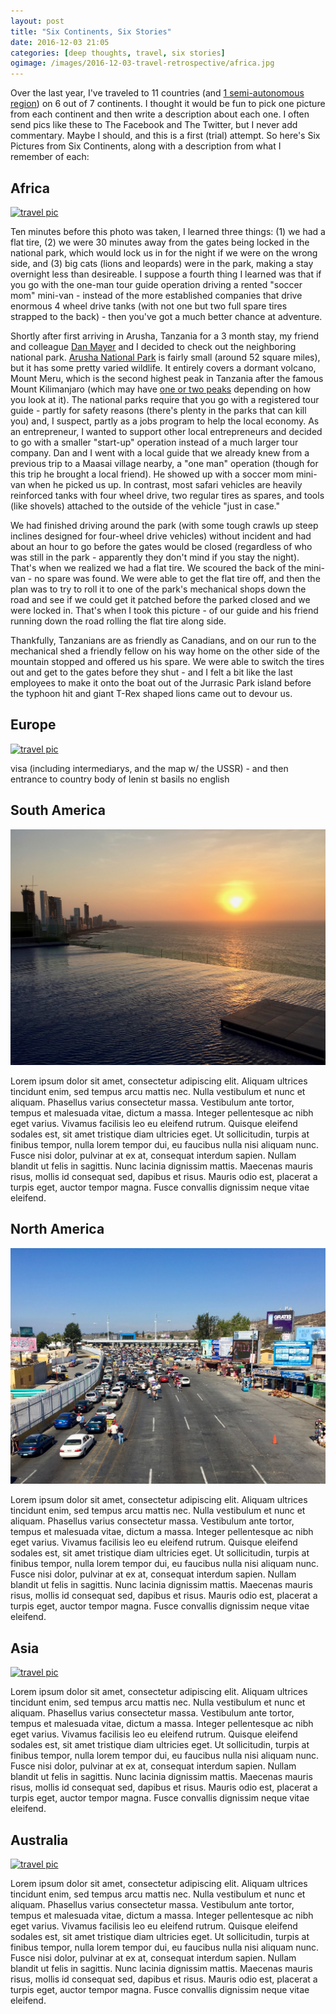 ```yaml
---
layout: post
title: "Six Continents, Six Stories"
date: 2016-12-03 21:05
categories: [deep thoughts, travel, six stories]
ogimage: /images/2016-12-03-travel-retrospective/africa.jpg
---
```

Over the last year, I've traveled to 11 countries (and [1 semi-autonomous region](https://en.wikipedia.org/wiki/Zanzibar)) on 6 out of 7 continents.  I thought it would be fun to pick one picture from each continent and then write a description about each one.  I often send pics like these to The Facebook and The Twitter, but I never add commentary.  Maybe I should, and this is a first (trial) attempt.  So here's Six Pictures from Six Continents, along with a description from what I remember of each:

## Africa
<div class="center"><a href="/images/2016-12-03-travel-retrospective/africa.jpg"><img alt="travel pic" class="postimg medium" src="/images/2016-12-03-travel-retrospective/africa.jpg" /></a></div>

Ten minutes before this photo was taken, I learned three things: (1) we had a flat tire, (2) we were 30 minutes away from the gates being locked in the national park, which would lock us in for the night if we were on the wrong side, and (3) big cats (lions and leopards) were in the park, making a stay overnight less than desireable.  I suppose a fourth thing I learned was that if you go with the one-man tour guide operation driving a rented "soccer mom" mini-van - instead of the more established companies that drive enormous 4 wheel drive tanks (with not one but two full spare tires strapped to the back) - then you've got a much better chance at adventure.

Shortly after first arriving in Arusha, Tanzania for a 3 month stay, my friend and colleague [Dan Mayer](https://www.mayerdan.com) and I decided to check out the neighboring national park.  [Arusha National Park](https://en.wikipedia.org/wiki/Arusha_National_Park) is fairly small (around 52 square miles), but it has some pretty varied wildlife.  It entirely covers a dormant volcano, Mount Meru, which is the second highest peak in Tanzania after the famous Mount Kilimanjaro (which may have [one or two peaks](https://www.youtube.com/watch?v=46btEgKmCTo) depending on how you look at it).  The national parks require that you go with a registered tour guide - partly for safety reasons (there's plenty in the parks that can kill you) and, I suspect, partly as a jobs program to help the local economy.  As an entrepreneur, I wanted to support other local entrepreneurs and decided to go with a smaller "start-up" operation instead of a much larger tour company.  Dan and I went with a local guide that we already knew from a previous trip to a Maasai village nearby, a "one man" operation (though for this trip he brought a local friend).  He showed up with a soccer mom mini-van when he picked us up.  In contrast, most safari vehicles are heavily reinforced tanks with four wheel drive, two regular tires as spares, and tools (like shovels) attached to the outside of the vehicle "just in case."

We had finished driving around the park (with some tough crawls up steep inclines designed for four-wheel drive vehicles) without incident and had about an hour to go before the gates would be closed (regardless of who was still in the park - apparently they don't mind if you stay the night).  That's when we realized we had a flat tire.  We scoured the back of the mini-van - no spare was found.  We were able to get the flat tire off, and then the plan was to try to roll it to one of the park's mechanical shops down the road and see if we could get it patched before the parked closed and we were locked in.  That's when I took this picture - of our guide and his friend running down the road rolling the flat tire along side.

Thankfully, Tanzanians are as friendly as Canadians, and on our run to the mechanical shed a friendly fellow on his way home on the other side of the mountain stopped and offered us his spare.  We were able to switch the tires out and get to the gates before they shut - and I felt a bit like the last employees to make it onto the boat out of the Jurrasic Park island before the typhoon hit and giant T-Rex shaped lions came out to devour us.


## Europe
<div class="center"><a href=""><img alt="travel pic" class="postimg medium" src="/images/2016-12-03-travel-retrospective/europe.jpg" /></a></div>

visa (including intermediarys, and the map w/ the USSR) - and then entrance to country
body of lenin
st basils
no english


## South America
<div class="center"><a href="/images/2016-12-03-travel-retrospective/south_america.jpg"><img alt="travel pic" class="postimg medium" src="/images/2016-12-03-travel-retrospective/south_america.jpg" /></a></div>

Lorem ipsum dolor sit amet, consectetur adipiscing elit. Aliquam ultrices tincidunt enim, sed tempus arcu mattis nec. Nulla vestibulum et nunc et aliquam. Phasellus varius consectetur massa. Vestibulum ante tortor, tempus et malesuada vitae, dictum a massa. Integer pellentesque ac nibh eget varius. Vivamus facilisis leo eu eleifend rutrum. Quisque eleifend sodales est, sit amet tristique diam ultricies eget. Ut sollicitudin, turpis at finibus tempor, nulla lorem tempor dui, eu faucibus nulla nisi aliquam nunc. Fusce nisi dolor, pulvinar at ex at, consequat interdum sapien. Nullam blandit ut felis in sagittis. Nunc lacinia dignissim mattis. Maecenas mauris risus, mollis id consequat sed, dapibus et risus. Mauris odio est, placerat a turpis eget, auctor tempor magna. Fusce convallis dignissim neque vitae eleifend.


## North America
<div class="center"><a href=""><img alt="travel pic" class="postimg medium" src="/images/2016-12-03-travel-retrospective/north_america.jpg" /></a></div>

Lorem ipsum dolor sit amet, consectetur adipiscing elit. Aliquam ultrices tincidunt enim, sed tempus arcu mattis nec. Nulla vestibulum et nunc et aliquam. Phasellus varius consectetur massa. Vestibulum ante tortor, tempus et malesuada vitae, dictum a massa. Integer pellentesque ac nibh eget varius. Vivamus facilisis leo eu eleifend rutrum. Quisque eleifend sodales est, sit amet tristique diam ultricies eget. Ut sollicitudin, turpis at finibus tempor, nulla lorem tempor dui, eu faucibus nulla nisi aliquam nunc. Fusce nisi dolor, pulvinar at ex at, consequat interdum sapien. Nullam blandit ut felis in sagittis. Nunc lacinia dignissim mattis. Maecenas mauris risus, mollis id consequat sed, dapibus et risus. Mauris odio est, placerat a turpis eget, auctor tempor magna. Fusce convallis dignissim neque vitae eleifend.


## Asia
<div class="center"><a href=""><img alt="travel pic" class="postimg medium" src="/images/2016-12-03-travel-retrospective/asia.jpg" /></a></div>

Lorem ipsum dolor sit amet, consectetur adipiscing elit. Aliquam ultrices tincidunt enim, sed tempus arcu mattis nec. Nulla vestibulum et nunc et aliquam. Phasellus varius consectetur massa. Vestibulum ante tortor, tempus et malesuada vitae, dictum a massa. Integer pellentesque ac nibh eget varius. Vivamus facilisis leo eu eleifend rutrum. Quisque eleifend sodales est, sit amet tristique diam ultricies eget. Ut sollicitudin, turpis at finibus tempor, nulla lorem tempor dui, eu faucibus nulla nisi aliquam nunc. Fusce nisi dolor, pulvinar at ex at, consequat interdum sapien. Nullam blandit ut felis in sagittis. Nunc lacinia dignissim mattis. Maecenas mauris risus, mollis id consequat sed, dapibus et risus. Mauris odio est, placerat a turpis eget, auctor tempor magna. Fusce convallis dignissim neque vitae eleifend.

## Australia
<div class="center"><a href=""><img alt="travel pic" class="postimg medium" src="/images/2016-12-03-travel-retrospective/australia.jpg" /></a></div>

Lorem ipsum dolor sit amet, consectetur adipiscing elit. Aliquam ultrices tincidunt enim, sed tempus arcu mattis nec. Nulla vestibulum et nunc et aliquam. Phasellus varius consectetur massa. Vestibulum ante tortor, tempus et malesuada vitae, dictum a massa. Integer pellentesque ac nibh eget varius. Vivamus facilisis leo eu eleifend rutrum. Quisque eleifend sodales est, sit amet tristique diam ultricies eget. Ut sollicitudin, turpis at finibus tempor, nulla lorem tempor dui, eu faucibus nulla nisi aliquam nunc. Fusce nisi dolor, pulvinar at ex at, consequat interdum sapien. Nullam blandit ut felis in sagittis. Nunc lacinia dignissim mattis. Maecenas mauris risus, mollis id consequat sed, dapibus et risus. Mauris odio est, placerat a turpis eget, auctor tempor magna. Fusce convallis dignissim neque vitae eleifend.
